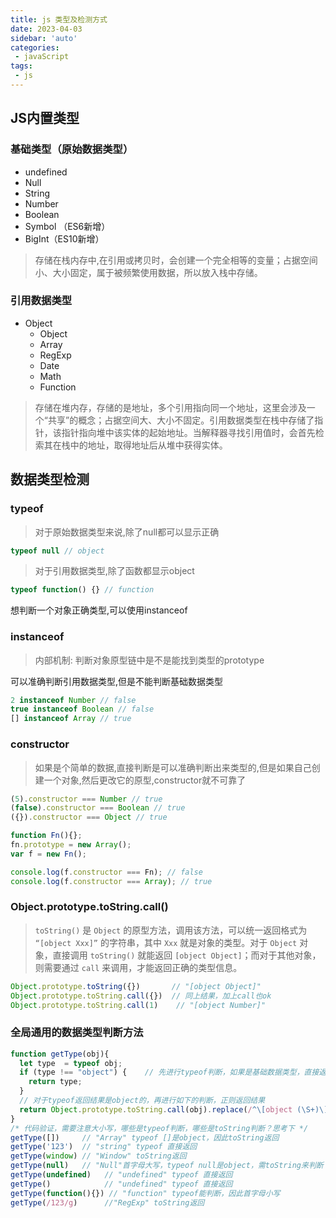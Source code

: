 ```yaml
---
title: js 类型及检测方式
date: 2023-04-03
sidebar: 'auto'
categories:
 - javaScript
tags:
 - js
---
```


## JS内置类型

### 基础类型（原始数据类型）

* undefined
* Null
* String
* Number
* Boolean
* Symbol （ES6新增）
* BigInt（ES10新增）

> 存储在栈内存中,在引用或拷贝时，会创建一个完全相等的变量；占据空间小、大小固定，属于被频繁使用数据，所以放入栈中存储。

### 引用数据类型

* Object
  * Object
  * Array
  * RegExp
  * Date
  * Math
  * Function

> 存储在堆内存，存储的是地址，多个引用指向同一个地址，这里会涉及一个“共享”的概念；占据空间大、大小不固定。引用数据类型在栈中存储了指针，该指针指向堆中该实体的起始地址。当解释器寻找引用值时，会首先检索其在栈中的地址，取得地址后从堆中获得实体。

## 数据类型检测

### typeof

> 对于原始数据类型来说,除了null都可以显示正确

```javascript
typeof null // object
```

> 对于引用数据类型,除了函数都显示object

```javascript
typeof function() {} // function
```

想判断一个对象正确类型,可以使用instanceof

### instanceof

> 内部机制: 判断对象原型链中是不是能找到类型的prototype

可以准确判断引用数据类型,但是不能判断基础数据类型

```javascript
2 instanceof Number // false
true instanceof Boolean // false
[] instanceof Array // true
```

### constructor

> 如果是个简单的数据,直接判断是可以准确判断出来类型的,但是如果自己创建一个对象,然后更改它的原型,constructor就不可靠了

```javascript
(5).constructor === Number // true
(false).constructor === Boolean // true
({}).constructor === Object // true

function Fn(){};
fn.prototype = new Array();
var f = new Fn();

console.log(f.constructor === Fn); // false
console.log(f.constructor === Array); // true
```

### **Object.prototype.toString.call()**

> `toString()` 是 `Object` 的原型方法，调用该方法，可以统一返回格式为 `“[object Xxx]”` 的字符串，其中 `Xxx` 就是对象的类型。对于 `Object` 对象，直接调用 `toString()` 就能返回 `[object Object]`；而对于其他对象，则需要通过 `call` 来调用，才能返回正确的类型信息。

```javascript
Object.prototype.toString({})       // "[object Object]"
Object.prototype.toString.call({})  // 同上结果，加上call也ok
Object.prototype.toString.call(1)    // "[object Number]"
```

### 全局通用的数据类型判断方法

```javascript
function getType(obj){
  let type  = typeof obj;
  if (type !== "object") {    // 先进行typeof判断，如果是基础数据类型，直接返回
    return type;
  }
  // 对于typeof返回结果是object的，再进行如下的判断，正则返回结果
  return Object.prototype.toString.call(obj).replace(/^\[object (\S+)\]$/, '$1');  // 注意正则中间有个空格
}
/* 代码验证，需要注意大小写，哪些是typeof判断，哪些是toString判断？思考下 */
getType([])     // "Array" typeof []是object，因此toString返回
getType('123')  // "string" typeof 直接返回
getType(window) // "Window" toString返回
getType(null)   // "Null"首字母大写，typeof null是object，需toString来判断
getType(undefined)   // "undefined" typeof 直接返回
getType()            // "undefined" typeof 直接返回
getType(function(){}) // "function" typeof能判断，因此首字母小写
getType(/123/g)      //"RegExp" toString返回
```

